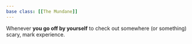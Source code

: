 ```yaml
---
base class: [[The Mundane]]
---
```

Whenever **you go off by yourself** to check out somewhere (or something) scary, mark experience.
